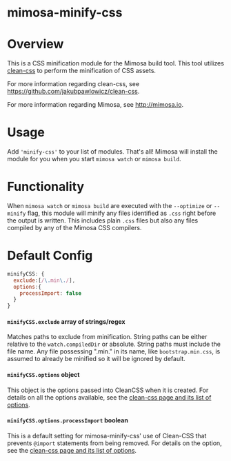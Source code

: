 mimosa-minify-css
===========

# Overview

This is a CSS minification module for the Mimosa build tool. This tool utilizes [clean-css](https://github.com/jakubpawlowicz/clean-css) to perform the minification of CSS assets.

For more information regarding clean-css, see https://github.com/jakubpawlowicz/clean-css.

For more information regarding Mimosa, see http://mimosa.io.

# Usage

Add `'minify-css'` to your list of modules.  That's all!  Mimosa will install the module for you when you start `mimosa watch` or `mimosa build`.

# Functionality

When `mimosa watch` or `mimosa build` are executed with the `--optimize` or `--minify` flag, this module will minify any files identified as `.css` right before the output is written.  This includes plain `.css` files but also any files compiled by any of the Mimosa CSS compilers.

# Default Config

```javascript
minifyCSS: {
  exclude:[/\.min\./],
  options:{
    processImport: false
  }
}
```

#### `minifyCSS.exclude` array of strings/regex
Matches paths to exclude from minification. String paths can be either relative to the `watch.compiledDir` or absolute. String paths must include the file name. Any file possessing ".min." in its name, like `bootstrap.min.css`, is assumed to already be minified so it will be ignored by default.

#### `minifyCSS.options` object
This object is the options passed into CleanCSS when it is created.  For details on all the options available, see the [clean-css page and its list of options](https://github.com/jakubpawlowicz/clean-css#how-to-use-clean-css-programmatically).

#### `minifyCSS.options.processImport` boolean
This is a default setting for mimosa-minify-css' use of Clean-CSS that prevents `@import` statements from being removed. For details on the option, see the [clean-css page and its list of options](https://github.com/jakubpawlowicz/clean-css#how-to-use-clean-css-programmatically).
